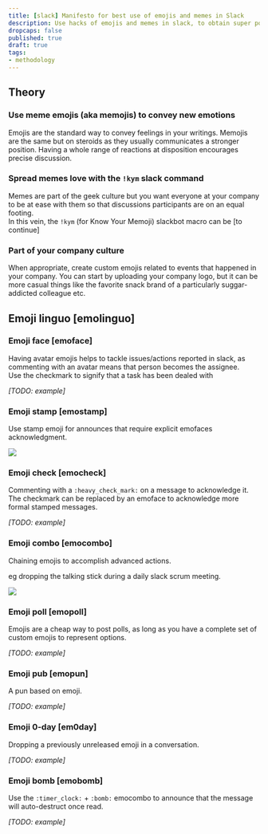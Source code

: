 ```yaml
---
title: [slack] Manifesto for best use of emojis and memes in Slack
description: Use hacks of emojis and memes in slack, to obtain super powers that will help you get things done more efficiently in a funnier way.  
dropcaps: false
published: true
draft: true
tags:
- methodology
---
```

## Theory

### Use meme emojis (aka memojis) to convey new emotions

Emojis are the standard way to convey feelings in your writings. 
Memojis are the same but on steroids as they usually communicates a stronger position.
Having a whole range of reactions at disposition encourages precise discussion.

### Spread memes love with the `!kym` slack command

Memes are part of the geek culture but you want everyone at your company to be at ease with them 
so that discussions participants are on an equal footing.  
In this vein, the `!kym` (for Know Your Memoji) slackbot macro can be [to continue]

### Part of your company culture

When appropriate, create custom emojis related to events that happened in your company. You can start by uploading your company logo, but it can be more casual things like the favorite snack brand of a particularly suggar-addicted colleague etc.

## Emoji linguo [emolinguo]

### Emoji face [emoface]

Having avatar emojis helps to tackle issues/actions reported in slack, as commenting with an avatar means that person becomes the assignee.  
Use the checkmark to signify that a task has been dealed with

_[TODO: example]_

### Emoji stamp [emostamp]

Use stamp emoji for announces that require explicit emofaces acknowledgment.

![](https://raw.githubusercontent.com/Kraymer/kraymer.github.com/master/public/img/posts/emostamp.png)

### Emoji check [emocheck]

Commenting with a `:heavy_check_mark:` on a message to acknowledge it.
The checkmark can be replaced by an emoface to acknowledge more formal stamped messages.

_[TODO: example]_

### Emoji combo [emocombo]

Chaining emojis to accomplish advanced actions. 

eg dropping the talking stick during a daily slack scrum meeting.

![](https://raw.githubusercontent.com/Kraymer/kraymer.github.com/master/public/img/posts/emocombo.png)

### Emoji poll [emopoll]

Emojis are a cheap way to post polls, as long as you have a complete set of custom emojis to represent options.

_[TODO: example]_

### Emoji pub [emopun]

A pun based on emoji.

_[TODO: example]_

### Emoji 0-day [em0day]

Dropping a previously unreleased emoji in a conversation.

_[TODO: example]_

### Emoji bomb [emobomb]

Use the `:timer_clock:`  + `:bomb:` emocombo to announce that the message will auto-destruct once read.

_[TODO: example]_
